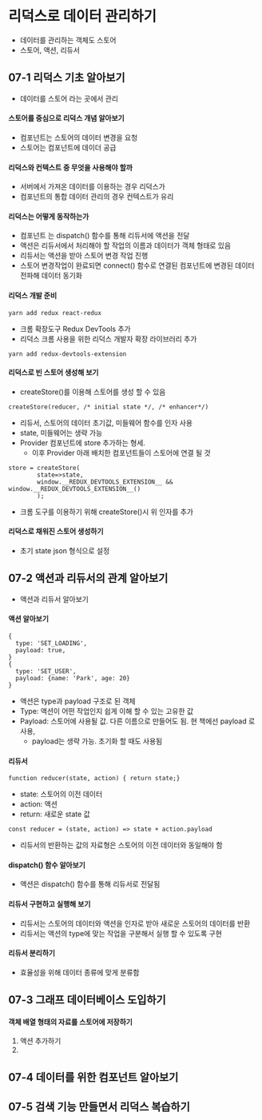 # 리덕스로 데이터 관리하기

* 데이터를 관리하는 객체도 스토어
* 스토어, 액션, 리듀서

## 07-1  리덕스 기초 알아보기

* 데이터를 스토어 라는 곳에서 관리

#### 스토어를 중심으로 리덕스 개념 알아보기

* 컴포넌트는 스토어의 데이터 변경을 요청
* 스토어는 컴포넌트에 데이더 공급

#### 리덕스와 컨텍스트 중 무엇을 사용해야 할까

* 서버에서 가져온 데이터를 이용하는 경우 리덕스가
* 컴포넌트의 통합 데이터 관리의 경우 컨텍스트가 유리

#### 리덕스는 어떻게 동작하는가

* 컴포넌트 는 dispatch() 함수를 통해 리듀서에 액션을 전달
* 액션은 리듀서에서 처리해야 할 작업의 이름과 데이터가 객체 형태로 있음
* 리듀서는 액션을 받아 스토어 변경 작업 진행
* 스토어 변경작업이 완료되면 connect() 함수로 연결된 컴포넌트에 변경된 데이터 전파해 데이터 동기화

#### 리덕스 개발 준비

```
yarn add redux react-redux
```

* 크롬 확장도구 Redux DevTools 추가
* 리덕스 크롬 사용을 위한 리덕스 개발자 확장 라이브러리 추가

```
yarn add redux-devtools-extension
```

#### 리덕스로 빈 스토어 생성해 보기

* createStore()를 이용해 스토어를 생성 할 수 있음

```react
createStore(reducer, /* initial state */, /* enhancer*/)
```

* 리듀서, 스토어의 데이터 초기값, 미들웨어 함수를 인자 사용
* state, 미들웨어는 생략 가능
* Provider 컴포넌트에 store 추가하는 형세. 
  * 이후 Provider 아래 배치한 컴포넌트들이 스토어에 연결 될 것

```react
store = createStore(
        state=>state,
        window.__REDUX_DEVTOOLS_EXTENSION__ && window.__REDUX_DEVTOOLS_EXTENSION__()
        );
```

* 크롬 도구를 이용하기 위해 createStore()시 위 인자를 추가

#### 리덕스로 채워진 스토어 생성하기

* 초기 state json 형식으로 설정 

## 07-2 액션과 리듀서의 관계 알아보기

* 액션과 리듀서 알아보기

#### 액션 알아보기

```react
{
  type: 'SET_LOADING',
  payload: true,
}
{
  type: 'SET_USER',
  payload: {name: 'Park', age: 20}
}
```

* 액션은 type과 payload 구조로 된 객체
* Type: 액션이 어떤 작업인지 쉽게 이해 할 수 있는 고유한 값
* Payload: 스토어에 사용될 값. 다른 이름으로 만들어도 됨. 현 책에선 payload 로 사용, 
  * payload는 생략 가능. 초기화 할 때도 사용됨

#### 리듀서 

```react
function reducer(state, action) { return state;}
```

* state: 스토어의 이전 데이터
* action: 액션
* return: 새로운 state 값

```react
const reducer = (state, action) => state + action.payload
```

* 리듀서의 반환하는 값의 자료형은 스토어의 이전 데이터와 동일해야 함

#### dispatch() 함수 알아보기

* 액션은 dispatch() 함수를 통해 리듀서로 전달됨

#### 리듀서 구현하고 실행해 보기

* 리듀서는 스토어의 데이터와 액션을 인자로 받아 새로운 스토어의 데이터를 반환
* 리듀서는 액션의 type에 맞는 작업을 구분해서 실행 할 수 있도록 구현

#### 리듀서 분리하기

* 효율성을 위해 데이터 종류에 맞게 분류함

## 07-3 그래프 데이터베이스 도입하기

#### 객체 배열 형태의 자료를 스토어에 저장하기

1. 액션 추가하기
2. 

## 07-4 데이터를 위한 컴포넌트 알아보기

## 07-5 검색 기능 만들면서 리덕스 복습하기

